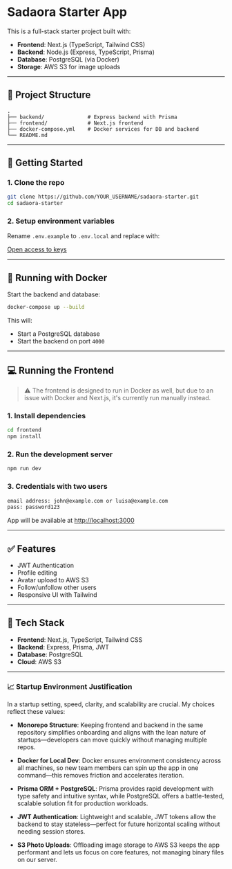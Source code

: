 # Sadaora Starter App

This is a full-stack starter project built with:

- **Frontend**: Next.js (TypeScript, Tailwind CSS)
- **Backend**: Node.js (Express, TypeScript, Prisma)
- **Database**: PostgreSQL (via Docker)
- **Storage**: AWS S3 for image uploads

---

## 📁 Project Structure

```
.
├── backend/              # Express backend with Prisma
├── frontend/             # Next.js frontend
├── docker-compose.yml    # Docker services for DB and backend
└── README.md
```

---

## 🚀 Getting Started

### 1. Clone the repo

```bash
git clone https://github.com/YOUR_USERNAME/sadaora-starter.git
cd sadaora-starter
```

### 2. Setup environment variables

Rename `.env.example` to `.env.local` and replace with:

[Open access to keys](https://docs.google.com/document/d/1ildTwjn5tYqewc9GUYIZDCc7hebDqt3yM7ygo3u-vgo/edit?usp=drive_link)

---

## 🐳 Running with Docker

Start the backend and database:

```bash
docker-compose up --build
```

This will:
- Start a PostgreSQL database
- Start the backend on port `4000`

---

## 💻 Running the Frontend
> ⚠️ The frontend is designed to run in Docker as well, but due to an issue with Docker and Next.js, it's currently run manually instead.
### 1. Install dependencies

```bash
cd frontend
npm install
```

### 2. Run the development server

```bash
npm run dev
```

### 3. Credentials with two users

```bash
email address: john@example.com or luisa@example.com
pass: password123
```

App will be available at [http://localhost:3000](http://localhost:3000)

---

## ✅ Features

- JWT Authentication
- Profile editing
- Avatar upload to AWS S3
- Follow/unfollow other users
- Responsive UI with Tailwind

---

## 🧪 Tech Stack

- **Frontend**: Next.js, TypeScript, Tailwind CSS
- **Backend**: Express, Prisma, JWT
- **Database**: PostgreSQL
- **Cloud**: AWS S3

---

### 📈 Startup Environment Justification

In a startup setting, speed, clarity, and scalability are crucial. My choices reflect these values:

- **Monorepo Structure**: Keeping frontend and backend in the same repository simplifies onboarding and aligns with the lean nature of startups—developers can move quickly without managing multiple repos.

- **Docker for Local Dev**: Docker ensures environment consistency across all machines, so new team members can spin up the app in one command—this removes friction and accelerates iteration.

- **Prisma ORM + PostgreSQL**: Prisma provides rapid development with type safety and intuitive syntax, while PostgreSQL offers a battle-tested, scalable solution fit for production workloads.

- **JWT Authentication**: Lightweight and scalable, JWT tokens allow the backend to stay stateless—perfect for future horizontal scaling without needing session stores.

- **S3 Photo Uploads**: Offloading image storage to AWS S3 keeps the app performant and lets us focus on core features, not managing binary files on our server.
